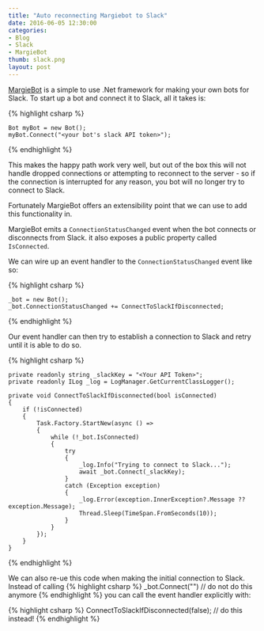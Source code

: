 ```yaml
---
title: "Auto reconnecting Margiebot to Slack"
date: 2016-06-05 12:30:00
categories:
- Blog
- Slack
- MargieBot
thumb: slack.png
layout: post
---
```


[MargieBot][1] is a simple to use .Net framework for making your own bots for
Slack.  To start up a bot and connect it to Slack, all it takes is:

{% highlight csharp %}

	Bot myBot = new Bot();
	myBot.Connect("<your bot's slack API token>");

{% endhighlight %}

This makes the happy path work very well, but out of the box this will not
handle dropped connections or attempting to reconnect to the server - so if the
connection is interrupted for any reason, you bot will no longer try to connect
to Slack.

<!--more-->

Fortunately MargieBot offers an extensibility point that we can use to add this
functionality in.  

MargieBot emits a `ConnectionStatusChanged` event when the bot connects or
disconnects from Slack.  it also exposes a public property called `IsConnected`.

We can wire up an event handler to the `ConnectionStatusChanged` event like so:

{% highlight csharp %}

	_bot = new Bot();
	_bot.ConnectionStatusChanged += ConnectToSlackIfDisconnected;

{% endhighlight %}

Our event handler can then try to establish a connection to Slack and retry
until it is able to do so.

{% highlight csharp %}

	private readonly string _slackKey = "<Your API Token>";
	private readonly ILog _log = LogManager.GetCurrentClassLogger();

	private void ConnectToSlackIfDisconnected(bool isConnected)
	{
		if (!isConnected)
		{
			Task.Factory.StartNew(async () =>
			{
				while (!_bot.IsConnected)
				{
					try
					{
						_log.Info("Trying to connect to Slack...");
						await _bot.Connect(_slackKey);
					}
					catch (Exception exception)
					{
						_log.Error(exception.InnerException?.Message ?? exception.Message);
						Thread.Sleep(TimeSpan.FromSeconds(10));
					}
				}
			});
		}
	}

{% endhighlight %}

We can also re-ue this code when making the initial connection to Slack. Instead
 of calling
{% highlight csharp %}
	_bot.Connect("<Slack API Token>") // do not do this anymore
{% endhighlight %}
 you can call the event handler explicitly with:

{% highlight csharp %}
	ConnectToSlackIfDisconnected(false); // do this instead!
{% endhighlight %}

[1]: https://github.com/jammerware/margiebot
